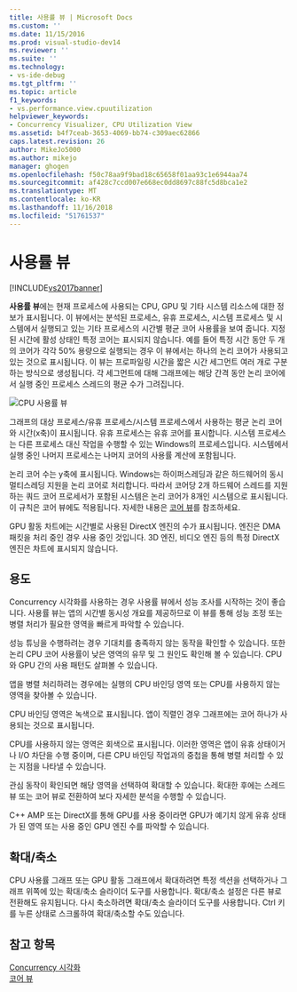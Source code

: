 ```yaml
---
title: 사용률 뷰 | Microsoft Docs
ms.custom: ''
ms.date: 11/15/2016
ms.prod: visual-studio-dev14
ms.reviewer: ''
ms.suite: ''
ms.technology:
- vs-ide-debug
ms.tgt_pltfrm: ''
ms.topic: article
f1_keywords:
- vs.performance.view.cpuutilization
helpviewer_keywords:
- Concurrency Visualizer, CPU Utilization View
ms.assetid: b4f7ceab-3653-4069-bb74-c309aec62866
caps.latest.revision: 26
author: MikeJo5000
ms.author: mikejo
manager: ghogen
ms.openlocfilehash: f50c78aa9f9bad18c65658f01aa93c1e6944aa74
ms.sourcegitcommit: af428c7ccd007e668ec0dd8697c88fc5d8bca1e2
ms.translationtype: MT
ms.contentlocale: ko-KR
ms.lasthandoff: 11/16/2018
ms.locfileid: "51761537"
---
```

# <a name="utilization-view"></a>사용률 뷰
[!INCLUDE[vs2017banner](../includes/vs2017banner.md)]

**사용률 뷰**에는 현재 프로세스에 사용되는 CPU, GPU 및 기타 시스템 리소스에 대한 정보가 표시됩니다. 이 뷰에서는 분석된 프로세스, 유휴 프로세스, 시스템 프로세스 및 시스템에서 실행되고 있는 기타 프로세스의 시간별 평균 코어 사용률을 보여 줍니다. 지정된 시간에 활성 상태인 특정 코어는 표시되지 않습니다. 예를 들어 특정 시간 동안 두 개의 코어가 각각 50% 용량으로 실행되는 경우 이 뷰에서는 하나의 논리 코어가 사용되고 있는 것으로 표시됩니다. 이 뷰는 프로파일링 시간을 짧은 시간 세그먼트 여러 개로 구분하는 방식으로 생성됩니다. 각 세그먼트에 대해 그래프에는 해당 간격 동안 논리 코어에서 실행 중인 프로세스 스레드의 평균 수가 그려집니다.  
  
 ![CPU 사용률 뷰](../profiling/media/vsts-ppacpuutil.png "VSTS_PPAcpuUtil")  
  
 그래프의 대상 프로세스/유휴 프로세스/시스템 프로세스에서 사용하는 평균 논리 코어와 시간(x축)이 표시됩니다. 유휴 프로세스는 유휴 코어를 표시합니다. 시스템 프로세스는 다른 프로세스 대신 작업을 수행할 수 있는 Windows의 프로세스입니다. 시스템에서 실행 중인 나머지 프로세스는 나머지 코어의 사용률 계산에 포함됩니다.  
  
 논리 코어 수는 y축에 표시됩니다. Windows는 하이퍼스레딩과 같은 하드웨어의 동시 멀티스레딩 지원을 논리 코어로 처리합니다. 따라서 코어당 2개 하드웨어 스레드를 지원하는 쿼드 코어 프로세서가 포함된 시스템은 논리 코어가 8개인 시스템으로 표시됩니다. 이 규칙은 코어 뷰에도 적용됩니다. 자세한 내용은 [코어 뷰](../profiling/cores-view.md)를 참조하세요.  
  
 GPU 활동 차트에는 시간별로 사용된 DirectX 엔진의 수가 표시됩니다.  엔진은 DMA 패킷을 처리 중인 경우 사용 중인 것입니다.  3D 엔진, 비디오 엔진 등의 특정 DirectX 엔진은 차트에 표시되지 않습니다.  
  
## <a name="purpose"></a>용도  
 Concurrency 시각화를 사용하는 경우 사용률 뷰에서 성능 조사를 시작하는 것이 좋습니다. 사용률 뷰는 앱의 시간별 동시성 개요를 제공하므로 이 뷰를 통해 성능 조정 또는 병렬 처리가 필요한 영역을 빠르게 파악할 수 있습니다.  
  
 성능 튜닝을 수행하려는 경우 기대치를 충족하지 않는 동작을 확인할 수 있습니다. 또한 논리 CPU 코어 사용률이 낮은 영역의 유무 및 그 원인도 확인해 볼 수 있습니다. CPU와 GPU 간의 사용 패턴도 살펴볼 수 있습니다.  
  
 앱을 병렬 처리하려는 경우에는 실행의 CPU 바인딩 영역 또는 CPU를 사용하지 않는 영역을 찾아볼 수 있습니다.  
  
 CPU 바인딩 영역은 녹색으로 표시됩니다. 앱이 직렬인 경우 그래프에는 코어 하나가 사용되는 것으로 표시됩니다.  
  
 CPU를 사용하지 않는 영역은 회색으로 표시됩니다. 이러한 영역은 앱이 유휴 상태이거나 I/O 차단을 수행 중이며, 다른 CPU 바인딩 작업과의 중첩을 통해 병렬 처리할 수 있는 지점을 나타낼 수 있습니다.  
  
 관심 동작이 확인되면 해당 영역을 선택하여 확대할 수 있습니다. 확대한 후에는 스레드 뷰 또는 코어 뷰로 전환하여 보다 자세한 분석을 수행할 수 있습니다.  
  
 C++ AMP 또는 DirectX를 통해 GPU를 사용 중이라면 GPU가 예기치 않게 유휴 상태가 된 영역 또는 사용 중인 GPU 엔진 수를 파악할 수 있습니다.  
  
## <a name="zooming"></a>확대/축소  
 CPU 사용률 그래프 또는 GPU 활동 그래프에서 확대하려면 특정 섹션을 선택하거나 그래프 위쪽에 있는 확대/축소 슬라이더 도구를 사용합니다. 확대/축소 설정은 다른 뷰로 전환해도 유지됩니다. 다시 축소하려면 확대/축소 슬라이더 도구를 사용합니다. Ctrl 키를 누른 상태로 스크롤하여 확대/축소할 수도 있습니다.  
  
## <a name="see-also"></a>참고 항목  
 [Concurrency 시각화](../profiling/concurrency-visualizer.md)   
 [코어 뷰](../profiling/cores-view.md)




